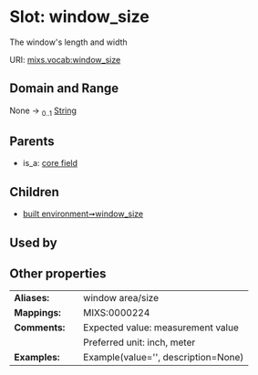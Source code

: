 
# Slot: window_size


The window's length and width

URI: [mixs.vocab:window_size](https://w3id.org/mixs/vocab/window_size)


## Domain and Range

None &#8594;  <sub>0..1</sub> [String](types/String.md)

## Parents

 *  is_a: [core field](core_field.md)

## Children

 *  [built environment➞window_size](built_environment_window_size.md)

## Used by


## Other properties

|  |  |  |
| --- | --- | --- |
| **Aliases:** | | window area/size |
| **Mappings:** | | MIXS:0000224 |
| **Comments:** | | Expected value: measurement value |
|  | | Preferred unit: inch, meter |
| **Examples:** | | Example(value='', description=None) |

